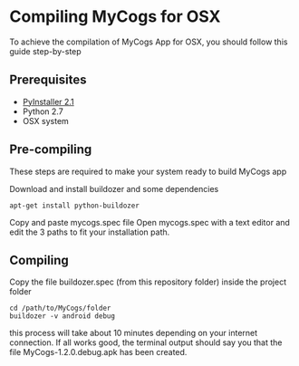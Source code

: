 Compiling MyCogs for OSX
==========================

To achieve the compilation of MyCogs App for OSX, you should follow this guide step-by-step

Prerequisites
-------------------------------------

* [PyInstaller 2.1](www.pyinstaller.com)
* Python 2.7
* OSX system

Pre-compiling
-------------------------------------

These steps are required to make your system ready to build MyCogs app

Download and install buildozer and some dependencies

	apt-get install python-buildozer
	
	
Copy and paste mycogs.spec file 
Open mycogs.spec with a text editor and edit the 3 paths to fit your installation path.
	
Compiling
-------------------------------------

Copy the file buildozer.spec (from this repository folder) inside the project folder

	cd /path/to/MyCogs/folder
	buildozer -v android debug
	
this process will take about 10 minutes depending on your internet connection.
If all works good, the terminal output should say you that the file MyCogs-1.2.0.debug.apk
has been created.




